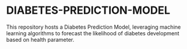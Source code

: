 # DIABETES-PREDICTION-MODEL
This repository hosts a Diabetes Prediction Model, leveraging machine learning algorithms to forecast the likelihood of diabetes development based on health parameter.

